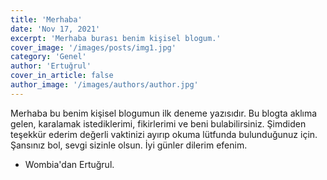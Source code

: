 ```yaml
---
title: 'Merhaba'
date: 'Nov 17, 2021'
excerpt: 'Merhaba burası benim kişisel blogum.'
cover_image: '/images/posts/img1.jpg'
category: 'Genel'
author: 'Ertuğrul'
cover_in_article: false
author_image: '/images/authors/author.jpg'
---
```



Merhaba bu benim kişisel blogumun ilk deneme yazısıdır. Bu blogta aklıma gelen, karalamak istediklerimi, fikirlerimi ve beni bulabilirsiniz. Şimdiden teşekkür ederim değerli vaktinizi ayırıp okuma lütfunda bulunduğunuz için. Şansınız bol, sevgi sizinle olsun. İyi günler dilerim efenim.

- Wombia'dan Ertuğrul.